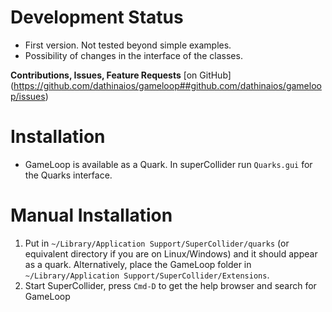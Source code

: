 
# Development Status
* First version. Not tested beyond simple examples.
* Possibility of changes in the interface of the classes.

**Contributions, Issues, Feature Requests**
[on GitHub] (https://github.com/dathinaios/gameloop##github.com/dathinaios/gameloop/issues)

# Installation

* GameLoop is available as a Quark. In superCollider run `Quarks.gui` for the Quarks interface.

# Manual Installation

1. Put in `~/Library/Application Support/SuperCollider/quarks` (or equivalent directory if you are on Linux/Windows) and it should appear as a quark. Alternatively, place the GameLoop folder in `~/Library/Application Support/SuperCollider/Extensions`.
2. Start SuperCollider, press `Cmd-D` to get the help browser and search for GameLoop
